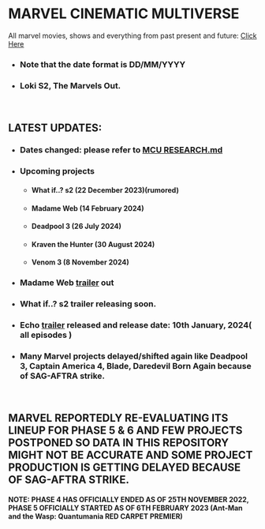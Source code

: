 # MARVEL CINEMATIC MULTIVERSE

All marvel movies, shows and everything from past present and future: [Click Here](https://github.com/gunjan1909/marvel/blob/main/MCU%20RESEARCH.md)

- ### Note that the date format is DD/MM/YYYY
- ### Loki S2, The Marvels Out.

<br/>

## LATEST UPDATES:

- ### Dates changed: please refer to [MCU RESEARCH.md](./MCU%20RESEARCH.md)
- ### Upcoming projects
  - #### What if..? s2 (22 December 2023)(rumored)
  - #### Madame Web (14 February 2024)
  - #### Deadpool 3 (26 July 2024)
  - #### Kraven the Hunter (30 August 2024)
  - #### Venom 3 (8 November 2024)
- ### Madame Web [trailer](https://www.youtube.com/watch?v=s_76M4c4LTo) out
- ### What if..? s2 trailer releasing soon.
- ### Echo [trailer](https://youtu.be/AFUKnherhuw?feature=shared) released and release date: 10th January, 2024( all episodes )
- ### Many Marvel projects delayed/shifted again like Deadpool 3, Captain America 4, Blade, Daredevil Born Again because of SAG-AFTRA strike.

<br/>

## MARVEL REPORTEDLY RE-EVALUATING ITS LINEUP FOR PHASE 5 & 6 AND FEW PROJECTS POSTPONED SO DATA IN THIS REPOSITORY MIGHT NOT BE ACCURATE AND SOME PROJECT PRODUCTION IS GETTING DELAYED BECAUSE OF SAG-AFTRA STRIKE.

#### NOTE: PHASE 4 HAS OFFICIALLY ENDED AS OF 25TH NOVEMBER 2022, PHASE 5 OFFICIALLY STARTED AS OF 6TH FEBRUARY 2023 (Ant-Man and the Wasp: Quantumania RED CARPET PREMIER)
